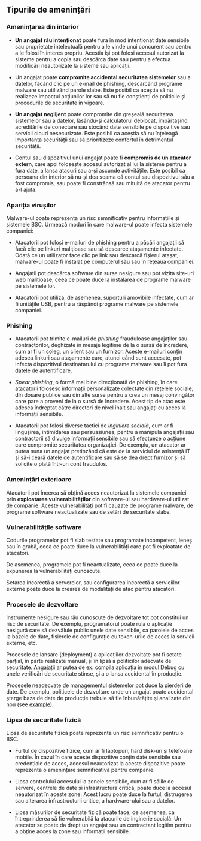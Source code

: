 
## Tipurile de amenințări

### Amenințarea din interior

- **Un angajat rău intenționat** poate fura în mod intenționat date sensibile
  sau proprietate intelectuală pentru a le vinde unui concurent sau pentru a le folosi
  în interes propriu. Aceștia își pot folosi accesul autorizat la sisteme pentru
  a copia sau descărca date sau pentru a efectua modificări neautorizate la sisteme sau aplicații.

- Un angajat poate **compromite accidental securitatea sistemelor** sau a datelor,
  făcând clic pe un e-mail de phishing,
  descărcând programe malware sau utilizând parole slabe.
  Este posibil ca aceștia să nu realizeze impactul acțiunilor lor sau
  să nu fie conștienți de politicile și procedurile de securitate în vigoare.

- **Un angajat neglijent** poate compromite din greșeală securitatea sistemelor sau a datelor,
  lăsându-și calculatorul deblocat, împărtășind acreditările de conectare sau stocând date sensibile
  pe dispozitive sau servicii cloud nesecurizate. Este posibil ca aceștia să nu înțeleagă
  importanța securității sau să prioritizeze confortul în detrimentul securității.

- Contul sau dispozitivul unui angajat poate fi
  **compromis de un atacator extern**, care apoi folosește accesul autorizat al lui
  la sisteme pentru a fura date, a lansa atacuri sau a-și ascunde activitățile.
  Este posibil ca persoana din interior să nu-și dea seama că contul sau dispozitivul
  său a fost compromis, sau poate fi constrânsă sau mituită de atacator pentru a-l ajuta.


### Apariția virușilor

Malware-ul poate reprezenta un risc semnificativ pentru informațiile și sistemele BSC.
Urmează moduri în care malware-ul poate infecta sistemele companiei:

- Atacatorii pot folosi e-mailuri de phishing pentru a păcăli angajații
  să facă clic pe linkuri malițioase sau să descarce atașamente infectate.
  Odată ce un utilizator face clic pe link sau descarcă fișierul atașat,
  malware-ul poate fi instalat pe computerul său sau în rețeaua companiei.

- Angajații pot descărca software din surse nesigure sau pot vizita site-uri web malițioase,
  ceea ce poate duce la instalarea de programe malware pe sistemele lor.

- Atacatorii pot utiliza, de asemenea, suporturi amovibile infectate,
  cum ar fi unitățile USB, pentru a răspândi programe malware pe sistemele companiei.


### Phishing

- Atacatorii pot trimite e-mailuri de *phishing* frauduloase angajaților sau contractorilor,
  deghizate în mesaje legitime de la o sursă de încredere, cum ar fi un coleg, un client sau un furnizor.
  Aceste e-mailuri conțin adesea linkuri sau atașamente care, atunci când sunt accesate,
  pot infecta dispozitivul destinatarului cu programe malware sau îi pot fura datele de autentificare.

- *Spear phishing*, o formă mai bine direcționată de phishing, în care atacatorii folosesc
  informații personalizate colectate din rețelele sociale, din dosare publice sau din alte surse
  pentru a crea un mesaj convingător care pare a proveni de la o sursă de încredere.
  Acest tip de atac este adesea îndreptat către directori de nivel înalt
  sau angajați cu acces la informații sensibile.

- Atacatorii pot folosi diverse tactici de *inginiere socială*, cum ar fi lingușirea,
  intimidarea sau persuasiunea, pentru a manipula angajații sau contractorii să divulge
  informații sensibile sau să efectueze o acțiune care compromite securitatea organizației.
  De exemplu, un atacator ar putea suna un angajat pretinzând că este de la serviciul de asistență IT
  și să-i ceară datele de autentificare sau să se dea drept furnizor și să solicite o plată într-un cont fraudulos.


### Amenințări exterioare

Atacatorii pot încerca să obțină acces neautorizat la sistemele companiei prin
**exploatarea vulnerabilităților** din software-ul sau hardware-ul utilizat de companie.
Aceste vulnerabilități pot fi cauzate de programe malware, de programe software neactualizate
sau de setări de securitate slabe.

  
### Vulnerabilitățile software

Codurile programelor pot fi slab testate sau programate incompetent, leneș sau în grabă, ceea ce poate duce la
vulnerabilități care pot fi exploatate de atacatori.

De asemenea, programele pot fi neactualizate, ceea ce poate duce la expunerea la vulnerabilități cunoscute.

Setarea incorectă a serverelor, sau configurarea incorectă a serviciilor externe poate duce la
crearea de modalități de atac pentru atacatori.

### Procesele de dezvoltare

Instrumente nesigure sau rău cunoscute de dezvoltare tot pot constitui un risc de securitate.
De exemplu, programatorul poate rula o aplicație nesigură care să dezvăluie public unele date sensibile,
ca parolele de acces la bazele de date, fișierele de configurație cu token-urile de acces la servicii externe, etc.

Procesele de lansare (deployment) a aplicațiilor dezvoltate pot fi setate parțial, în parte realizate manual,
și în lipsă a politicilor adecvate de securitate.
Angajații ar putea de ex. compila aplicația în modul Debug cu unele verificări de securitate stinse,
și a o lansa accidental în producție.

Procesele neadecvate de managementul sistemelor pot duce la pierderi de date.
De exemplu, politicele de dezvoltare unde un angajat poate accidental șterge baza de date de producție
trebuie să fie înbunătățite și analizate din nou (see [example](https://about.gitlab.com/blog/2017/02/01/gitlab-dot-com-database-incident/)).

### Lipsa de securitate fizică

Lipsa de securitate fizică poate reprezenta un risc semnificativ pentru o BSC.

- Furtul de dispozitive fizice, cum ar fi laptopuri, hard disk-uri și telefoane mobile.
  În cazul în care aceste dispozitive conțin date sensibile sau credențiale de acces,
  accesul neautorizat la aceste dispozitive poate reprezenta o amenințare semnificativă pentru companie.

- Lipsa controlului accesului la zonele sensibile, cum ar fi sălile de servere,
  centrele de date și infrastructura critică, poate duce la accesul neautorizat în aceste zone.
  Acest lucru poate duce la furtul, distrugerea sau alterarea infrastructurii critice,
  a hardware-ului sau a datelor.

- Lipsa măsurilor de securitate fizică poate face, de asemenea,
  ca întreprinderea să fie vulnerabilă la atacurile de inginerie socială.
  Un atacator se poate da drept un angajat sau un contractant legitim pentru
  a obține acces la zone sau informații sensibile.
